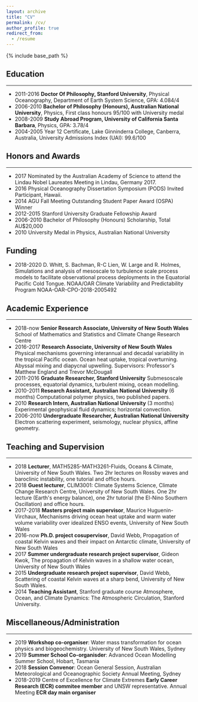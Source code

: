 ```yaml
---
layout: archive
title: "CV"
permalink: /cv/
author_profile: true
redirect_from:
  - /resume
---
```


{% include base_path %}

## Education
___
* 2011-2016 __Doctor Of Philosophy, Stanford University__, Physical Oceanography, Department
of Earth System Science, GPA: 4.084/4
* 2006-2010 __Bachelor of Philosophy (Honours), Australian
National University__, Physics, First class honours 95/100 with
University medal
* 2008-2009 __Study Abroad Program, University of California
Santa Barbara__, Physics, GPA: 3.78/4
* 2004-2005 Year 12 Certificate, Lake Ginninderra College, Canberra,
Australia, University Admissions Index (UAI): 99.6/100

## Honors and Awards
___
* 2017 Nominated by the Australian Academy of Science to attend the
Lindau Nobel Laureates Meeting in Lindau, Germany 2017.
* 2016 Physical Oceanography Dissertation Symposium (PODS) Invited
Participant, Hawaii.
* 2014 AGU Fall Meeting Outstanding Student Paper Award (OSPA) Winner
* 2012-2015 Stanford University Graduate Fellowship Award
* 2006-2010 Bachelor of Philosophy (Honours) Scholarship, Total AU$20,000
* 2010 University Medal in Physics, Australian National University

## Funding
* 2018-2020 D. Whitt, S. Bachman, R-C Lien, W. Large and R. Holmes,
Simulations and analysis of mesoscale to turbulence scale process
models to facilitate observational process deployments in the
Equatorial Pacific Cold Tongue. NOAA/OAR Climate Variability and
Predictability Program NOAA-OAR-CPO-2018-2005492

## Academic Experience
___
* 2018-now  __Senior Research Associate, University of New South
Wales__ School of Mathematics and Statistics and Climate Change
Research Centre
* 2016-2017 __Research Associate, University of New South
Wales__ Physical mechanisms governing interannual and decadal
variability in the tropical Pacific ocean. Ocean heat uptake, tropical
overturning. Abyssal mixing and diapycnal upwelling. Supervisors:
Professor's Matthew England and Trevor McDougall
* 2011-2016 __Graduate Researcher, Stanford University__ Submesoscale
processes, equatorial dynamics, turbulent mixing, ocean modelling.
* 2010-2011 __Research Assistant, Australian National
University__ (6 months) Computational polymer physics, two published papers.
* 2010  __Research Intern, Australian National
University__ (3 months) Experimental geophysical fluid dynamics; horizontal
convection.
* 2006-2010 __Undergraduate Researcher, Australian National
University__ Electron scattering experiment, seismology, nuclear
physics, affine geometry.

## Teaching and Supervision
___

* 2018 __Lecturer__, MATH5285-MATH3261-Fluids, Oceans & Climate,
University of New South Wales. Two 2hr lectures on Rossby waves and
baroclinic instability, one tutorial and office hours.
* 2018 __Guest lecturer__, CLIM3001: Climate Systems Science, Climate
Change Research Centre, University of New South Wales. One 2hr lecture
(Earth's energy balance), one 2hr tutorial (the El-Nino Southern
Oscillation) and office hours.
* 2017-2018 __Masters project main supervisor__, Maurice
Huguenin-Virchaux, Mechanisms driving ocean heat uptake and warm water
volume variability over idealized ENSO events, University of New South
Wales
* 2016-now __Ph.D. project cosupervisor__, David Webb, Propagation of
coastal Kelvin waves and their impact on Antarctic climate, University
of New South Wales
* 2017 __Summer undergraduate research project supervisor__, Gideon Kwok, The
propagation of Kelvin waves in a shallow water ocean, University of
New South Wales
* 2015 __Undergraduate research project supervisor__, David Webb,
Scattering of coastal Kelvin waves at a sharp bend, University of New
South Wales.
* 2014 __Teaching Assistant__, Stanford graduate course Atmosphere,
Ocean, and Climate Dynamics: The Atmospheric Circulation, Stanford
University.

## Miscellaneous/Administration
___

* 2019 __Workshop co-organiser__: Water mass transformation for ocean
  physics and biogeochemistry. University of New South Wales, Sydney
* 2019 __Summer School Co-organisder__: Advanced Ocean Modelling
  Summer School, Hobart, Tasmania
* 2018 __Session Convenor__: Ocean General Session, Australian
Meteorological and Oceanographic Society Annual Meeting, Sydney
* 2018-2019 Centre of Excellence for Climate Extremes __Early Career
Research (ECR) commitee member__ and UNSW representative. Annual
Meeting __ECR day main organiser__


